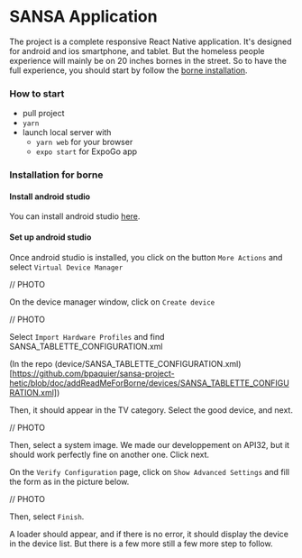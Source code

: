 # SANSA Application

The project is a complete responsive React Native application. It's designed for android and ios smartphone, and tablet.
But the homeless people experience will mainly be on 20 inches bornes in the street. So to have the full experience, you should start by follow the [borne installation](#installation-for-borne).

### How to start

- pull project
- `yarn`
- launch local server with
  - `yarn web` for your browser
  - `expo start` for ExpoGo app

### Installation for borne

#### Install android studio

You can install android studio [here](https://developer.android.com/studio?hl=fr&gclid=CjwKCAjwt7SWBhAnEiwAx8ZLauM51PPjHIOn9TDCpCK5lJiIA0gqltwkFi0uifg7W90HB-beCyMwvBoCKfEQAvD_BwE&gclsrc=aw.ds).

#### Set up android studio

Once android studio is installed, you click on the button `More Actions` and select `Virtual Device Manager`

// PHOTO

On the device manager window, click on `Create device`

// PHOTO

Select `Import Hardware Profiles` and find SANSA_TABLETTE_CONFIGURATION.xml

(In the repo (device/SANSA_TABLETTE_CONFIGURATION.xml)[https://github.com/bpaquier/sansa-project-hetic/blob/doc/addReadMeForBorne/devices/SANSA_TABLETTE_CONFIGURATION.xml])

Then, it should appear in the TV category. Select the good device, and next.

// PHOTO

Then, select a system image. We made our developpement on API32, but it should work perfectly fine on another one.
Click next.

On the `Verify Configuration` page, click on `Show Advanced Settings` and fill the form as in the picture below.

// PHOTO

Then, select `Finish`.

A loader should appear, and if there is no error, it should display the device in the device list.
But there is a few more still a few more step to follow.
